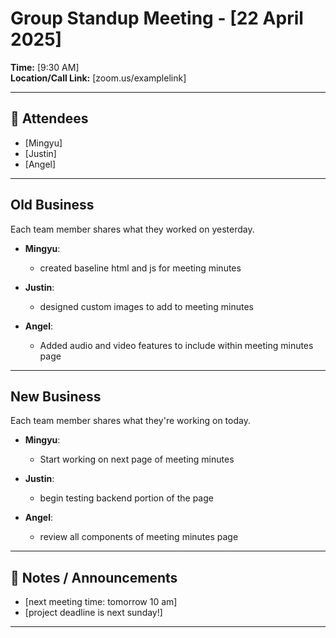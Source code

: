 # Group Standup Meeting - [22 April 2025]

**Time:** [9:30 AM]  
**Location/Call Link:** [zoom.us/examplelink]

---

## 👥 Attendees
- [Mingyu]
- [Justin]
- [Angel]

---

## Old Business
Each team member shares what they worked on yesterday.

- **Mingyu**:  
  - created baseline html and js for meeting minutes

- **Justin**:  
  - designed custom images to add to meeting minutes

- **Angel**:  
  - Added audio and video features to include within meeting minutes page

---

## New Business
Each team member shares what they're working on today.

- **Mingyu**:  
  - Start working on next page of meeting minutes

- **Justin**:  
  - begin testing backend portion of the page

- **Angel**:
  - review all components of meeting minutes page

---

## 📌 Notes / Announcements
- [next meeting time: tomorrow 10 am]
- [project deadline is next sunday!]

---

